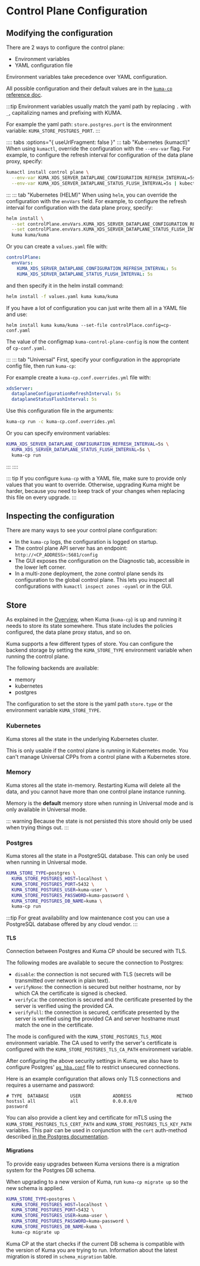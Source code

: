 # Control Plane Configuration

## Modifying the configuration

There are 2 ways to configure the control plane:
- Environment variables
- YAML configuration file

Environment variables take precedence over YAML configuration.

All possible configuration and their default values are in the [`kuma-cp` reference doc](../generated/kuma-cp.md).

:::tip
Environment variables usually match the yaml path by replacing `.` with `_`, capitalizing names and prefixing with KUMA.

For example the yaml path: `store.postgres.port` is the environment variable: `KUMA_STORE_POSTGRES_PORT`.
:::

:::: tabs :options="{ useUrlFragment: false }"
::: tab "Kubernetes (kumactl)"
When using `kumactl`, override the configuration with the `--env-var` flag. For example, to configure the refresh interval for configuration of the data plane proxy, specify:
```sh
kumactl install control plane \
  --env-var KUMA_XDS_SERVER_DATAPLANE_CONFIGURATION_REFRESH_INTERVAL=5s \
  --env-var KUMA_XDS_SERVER_DATAPLANE_STATUS_FLUSH_INTERVAL=5s | kubectl apply -f -
```
:::
::: tab "Kubernetes (HELM)"
When using `helm`, you can override the configuration with the `envVars` field. For example, to configure the refresh interval for configuration with the data plane proxy, specify:
```sh
helm install \
  --set controlPlane.envVars.KUMA_XDS_SERVER_DATAPLANE_CONFIGURATION_REFRESH_INTERVAL=5s \
  --set controlPlane.envVars.KUMA_XDS_SERVER_DATAPLANE_STATUS_FLUSH_INTERVAL=5s \
  kuma kuma/kuma
```

Or you can create a `values.yaml` file with:
```yaml
controlPlane:
  envVars:
    KUMA_XDS_SERVER_DATAPLANE_CONFIGURATION_REFRESH_INTERVAL: 5s
    KUMA_XDS_SERVER_DATAPLANE_STATUS_FLUSH_INTERVAL: 5s
```
and then specify it in the helm install command:

```sh
helm install -f values.yaml kuma kuma/kuma
```

If you have a lot of configuration you can just write them all in a YAML file and use:

```shell
helm install kuma kuma/kuma --set-file controlPlace.config=cp-conf.yaml
```
The value of the configmap `kuma-control-plane-config` is now the content of `cp-conf.yaml`.

:::
::: tab "Universal"
First, specify your configuration in the appropriate config file, then run `kuma-cp`:

For example create a `kuma-cp.conf.overrides.yml` file with:
```yaml
xdsServer:
  dataplaneConfigurationRefreshInterval: 5s
  dataplaneStatusFlushInterval: 5s
```

Use this configuration file in the arguments:
```sh
kuma-cp run -c kuma-cp.conf.overrides.yml
```

Or you can specify environment variables:

```sh
KUMA_XDS_SERVER_DATAPLANE_CONFIGURATION_REFRESH_INTERVAL=5s \
  KUMA_XDS_SERVER_DATAPLANE_STATUS_FLUSH_INTERVAL=5s \
  kuma-cp run
```
:::
::::

::: tip
If you configure `kuma-cp` with a YAML file, make sure to provide only values that you want to override.
Otherwise, upgrading Kuma might be harder, because you need to keep track of your changes when replacing this file on every upgrade.
:::

## Inspecting the configuration

There are many ways to see your control plane configuration:

- In the `kuma-cp` logs, the configuration is logged on startup.
- The control plane API server has an endpoint: `http://<CP_ADDRESS>:5681/config`
- The GUI exposes the configuration on the Diagnostic tab, accessible in the lower left corner.
- In a multi-zone deployment, the zone control plane sends its configuration to the global control plane. This lets you inspect all configurations with `kumactl inspect zones -oyaml` or in the GUI.

## Store

As explained in the [Overview](../documentation/introduction.md), when Kuma (`kuma-cp`) is up and running it needs to store its state somewhere.
Thus state includes the policies configured, the data plane proxy status, and so on.

Kuma supports a few different types of store.
You can configure the backend storage by setting the `KUMA_STORE_TYPE` environment variable when running the control plane.

The following backends are available:

- memory
- kubernetes
- postgres

The configuration to set the store is the yaml path `store.type` or the environment variable `KUMA_STORE_TYPE`.

### Kubernetes

Kuma stores all the state in the underlying Kubernetes cluster.

This is only usable if the control plane is running in Kubernetes mode. You can't manage Universal CPPs from a control plane with a Kubernetes store.

### Memory

Kuma stores all the state in-memory. Restarting Kuma will delete all the data, and you cannot have more than one control plane instance running.

Memory is the **default** memory store when running in Universal mode and is only available in Universal mode.


::: warning
Because the state is not persisted this store should only be used when trying things out.
:::

### Postgres

Kuma stores all the state in a PostgreSQL database. This can only be used when running in Universal mode.

```sh
KUMA_STORE_TYPE=postgres \
  KUMA_STORE_POSTGRES_HOST=localhost \
  KUMA_STORE_POSTGRES_PORT=5432 \
  KUMA_STORE_POSTGRES_USER=kuma-user \
  KUMA_STORE_POSTGRES_PASSWORD=kuma-password \
  KUMA_STORE_POSTGRES_DB_NAME=kuma \
  kuma-cp run
```

:::tip
For great availability and low maintenance cost you can use a PostgreSQL database offered by any cloud vendor.
:::

#### TLS

Connection between Postgres and Kuma CP should be secured with TLS.

The following modes are available to secure the connection to Postgres:

* `disable`: the connection is not secured with TLS (secrets will be transmitted over network in plain text).
* `verifyNone`: the connection is secured but neither hostname, nor by which CA the certificate is signed is checked.
* `verifyCa`: the connection is secured and the certificate presented by the server is verified using the provided CA.
* `verifyFull`: the connection is secured, certificate presented by the server is verified using the provided CA and server hostname must match the one in the certificate.


The mode is configured with the `KUMA_STORE_POSTGRES_TLS_MODE` environment variable.
The CA used to verify the server's certificate is configured with the `KUMA_STORE_POSTGRES_TLS_CA_PATH` environment variable.

After configuring the above security settings in Kuma, we also have to configure Postgres' [`pg_hba.conf`](https://www.postgresql.org/docs/9.1/auth-pg-hba-conf.html) file to restrict unsecured connections.

Here is an example configuration that allows only TLS connections and requires a username and password:
```
# TYPE  DATABASE        USER            ADDRESS                 METHOD
hostssl all             all             0.0.0.0/0               password
```

You can also provide a client key and certificate for mTLS using the `KUMA_STORE_POSTGRES_TLS_CERT_PATH` and `KUMA_STORE_POSTGRES_TLS_KEY_PATH` variables.
This pair can be used in conjunction with the `cert` auth-method described [in the Postgres documentation](https://www.postgresql.org/docs/9.1/auth-pg-hba-conf.html).

#### Migrations

To provide easy upgrades between Kuma versions there is a migration system for the Postgres DB schema.

When upgrading to a new version of Kuma, run `kuma-cp migrate up` so the new schema is applied.
```sh
KUMA_STORE_TYPE=postgres \
  KUMA_STORE_POSTGRES_HOST=localhost \
  KUMA_STORE_POSTGRES_PORT=5432 \
  KUMA_STORE_POSTGRES_USER=kuma-user \
  KUMA_STORE_POSTGRES_PASSWORD=kuma-password \
  KUMA_STORE_POSTGRES_DB_NAME=kuma \
  kuma-cp migrate up
```

Kuma CP at the start checks if the current DB schema is compatible with the version of Kuma you are trying to run.
Information about the latest migration is stored in `schema_migration` table.
